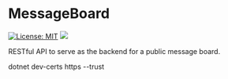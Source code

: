 # MessageBoard
[![License: MIT](https://img.shields.io/badge/License-MIT-yellow.svg)](https://opensource.org/licenses/MIT)
![](https://github.com/Compusa/MessageBoard/workflows/ASP.NET%20Core%20CI/badge.svg)

RESTful API to serve as the backend for a public message board.


dotnet dev-certs https --trust
